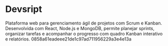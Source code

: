 # Devsript
Plataforma web para gerenciamento ágil de projetos com Scrum e Kanban. Desenvolvida com React, Node.js e MongoDB, permite planejar sprints, organizar tarefas e acompanhar o progresso com quadro Kanban interativo e relatórios. 0858a61eadeee21de1c97ad711956229a3e4e13a
